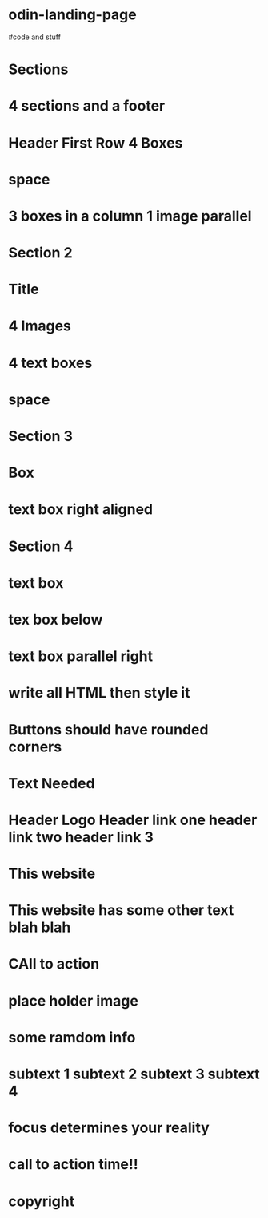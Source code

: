 # odin-landing-page
 #code and stuff 
 # Sections
 # 4 sections and a footer
 # Header First Row 4 Boxes
# space
# 3 boxes in a column 1 image parallel
# Section 2 
# Title 
# 4 Images 
# 4 text boxes 
# space
# Section 3 
# Box 
# text box right aligned 
# Section 4 
# text box
# tex box below 
# text box parallel right
# write all HTML then style it

# Buttons should have rounded corners

# Text Needed
# Header Logo Header link one header link two header link 3
# This website 
# This website has some other text blah blah 
# CAll to action
# place holder image
# some ramdom info 
# subtext 1 subtext 2 subtext 3 subtext 4 

# focus determines your reality 
# call to action time!! 
# copyright 
